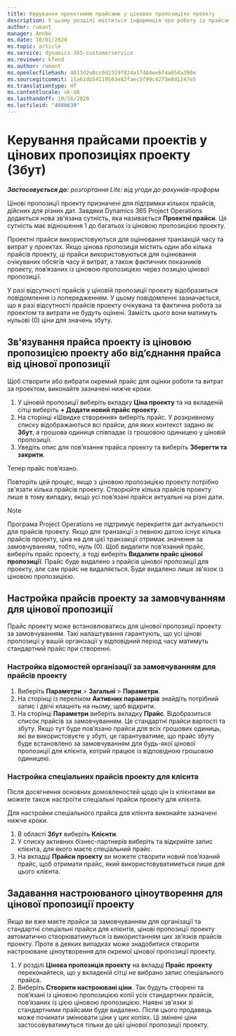 ```yaml
---
title: Керування проектними прайсами у цінових пропозиціях проекту
description: У цьому розділі міститься інформація про роботу із прайсами проектів у цінових пропозиціях. (Sales)
author: rumant
manager: Annbe
ms.date: 10/01/2020
ms.topic: article
ms.service: dynamics-365-customerservice
ms.reviewer: kfend
ms.author: rumant
ms.openlocfilehash: 4013d2e8cc0d2329f824a17484ee6f4a054a390e
ms.sourcegitcommit: 11a61db54119503e82faec5f99c4273e8d1247e5
ms.translationtype: HT
ms.contentlocale: uk-UA
ms.lasthandoff: 10/16/2020
ms.locfileid: "4086639"
---
```

# <a name="manage-project-price-lists-on-project-quotes-sales"></a>Керування прайсами проектів у цінових пропозиціях проекту (Збут)

_**Застосовується до:** розгортання Lite: від угоди до рахунків-проформ_

Цінові пропозиції проекту призначені для підтримки кількох прайсів, дійсних для різних дат. Завдяки Dynamics 365 Project Operations додається нова зв'язана сутність, яка називається **Проектні прайси**. Ця сутність має відношення 1 до багатьох із ціновою пропозицією проекту.

Проектні прайси використовуються для оцінювання транзакцій часу та витрат у проектах. Якщо цінова пропозиція містить один або кілька прайсів проекту, ці прайси використовуються для оцінювання очікуваних обсягів часу й витрат, а також фактичних показників проекту, пов’язаних із ціновою пропозицією через позицію цінової пропозиції.

У разі відсутності прайсів у ціновій пропозиції проекту відобразиться повідомлення із попередженням. У цьому повідомленні зазначається, що в разі відсутності прайсів проекту очікувана та фактична робота за проектом та витрати не будуть оцінені. Замість цього вони матимуть нульові (0) ціни для значень збуту.

## <a name="associate-or-disassociate-a-project-price-list-on-a-project-quote"></a>Зв'язування прайса проекту із ціновою пропозицією проекту або від’єднання прайса від цінової пропозиції

Щоб створити або вибрати окремий прайс для оцінки роботи та витрат за проектом, виконайте зазначені нижче кроки.

1. У ціновій пропозиції виберіть вкладку **Ціна проекту** та на вкладеній сітці виберіть **+ Додати новий прайс проекту**.
2. На сторінці «Швидке створення» виберіть прайс. У розкривному списку відображаються всі прайси, для яких контекст задано як **Збут**, а грошова одиниця співпадає із грошовою одиницею у ціновій пропозиції.
4. Уведіть опис для пов’язання прайса проекту та виберіть **Зберегти та закрити**.

Тепер прайс пов’язано.

Повторіть цей процес, якщо з ціновою пропозицією проекту потрібно зв'язати кілька прайсів проекту. Створюйте кілька прайсів проекту лише в тому випадку, якщо усі пов’язані прайси актуальні на різні дати.

> [!NOTE]
> Програма Project Operations не підтримує перекриття дат актуальності для прайсів проекту. Якщо для транзакції з певною датою існує кілька прайсів проекту, ціна на для цієї транзакції отримає значення за замовчуванням, тобто, нуль (0).
Щоб видалити пов’язаний прайс, виберіть прайс проекту, а тоді виберіть **Видалити прайс цінової пропозиції**. Прайс буде видалено з прайсів цінової пропозиції для проекту, але сам прайс не видаляється. Буде видалено лише зв'язок із ціновою пропозицією.

## <a name="set-up-default-project-price-lists-on-a-quote"></a>Настройка прайсів проекту за замовчуванням для цінової пропозиції

Прайс проекту може встановлюватись для цінової пропозиції проекту за замовчуванням. Такі налаштування гарантують, що усі цінові пропозиції у вашій організації у відповідний період часу матимуть стандартний прайс при створенні.

### <a name="set-up-organizational-default-for-project-price-lists"></a>Настройка відомостей організації за замовчуванням для прайсів проекту

1. Виберіть **Параметри** > **Загальні** > **Параметри**.
2. На сторінці із переліком **Активних параметрів** знайдіть потрібний запис і двічі клацніть на ньому, щоб відкрити. 
3. На сторінці **Параметри** виберіть вкладку **Прайс**. Відобразиться список прайсів за замовчуванням. Це стандартні прайси вартості та збуту. Якщо тут буде пов’язано прайси для всіх грошових одиниць, які ви використовуєте у збуті, це гарантуватиме, що прайс збуту буде встановлено за замовчуванням для будь-якої цінової пропозиції для клієнта, котрий працює із відповідною грошовою одиницею.

### <a name="set-up-customer-specific-project-price-lists"></a>Настройка спеціальних прайсів проекту для клієнта

Після досягнення основних домовленостей щодо цін із клієнтами ви можете також настроїти спеціальні прайси проекту для клієнта.

Для настройки спеціального прайса для клієнта виконайте зазначені нижче кроки.

1. В області **Збут** виберіть **Клієнти**.
2. У списку активних бізнес-партнерів виберіть та відкрийте запис клієнта, для якого маєте спеціальний прайс.
3. На вкладці **Прайси проекту** ви можете створити новий пов’язаний прайс, щоб отримати прайс, який використовуватиметься лише для цього клієнта.

## <a name="create-custom-pricing-on-a-project-quote"></a>Задавання настроюваного ціноутворення для цінової пропозиції проекту

Якщо ви вже маєте прайси за замовчуванням для організації та стандартні спеціальні прайси для клієнтів, цінові пропозиції проекту автоматично створюватимуться із використанням цих зв’язків прайсів проекту. Проте в деяких випадках може знадобитися створити настроюване ціноутворення для окремої цінової пропозиції проекту. 

1. У розділі **Цінова пропозиція проекту** на вкладці **Прайс проекту** переконайтеся, що у вкладеній сітці не вибрано запис спеціального прайса.
2. Виберіть **Створити настроювані ціни**. Так будуть створені та пов’язані із ціновою пропозицією копії усіх стандартних прайсів, пов’язаних із цією ціновою пропозицією. Наявні зв'язки зі стандартними прайсами буде видалено. Після цього продавець може починати змінювати ціни у цих копіях. Ці змінені ціни застосовуватимуться тільки до цієї цінової пропозиції проекту.
